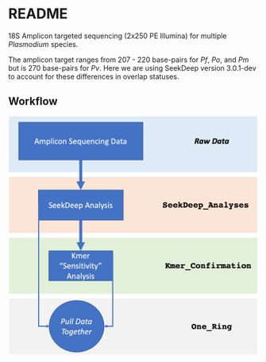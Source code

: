 # README

18S Amplicon targeted sequencing (2x250 PE Illumina) for multiple _Plasmodium_ species.   

The amplicon target ranges from 207 - 220 base-pairs for _Pf_, _Po_, and _Pm_ but is 270 base-pairs for _Pv_. Here we are using SeekDeep version 3.0.1-dev to account for these differences in overlap statuses.

## Workflow
![](https://raw.githubusercontent.com/nickbrazeau/OvID_EpiSeq/master/misc/OvID_Overview.png)
